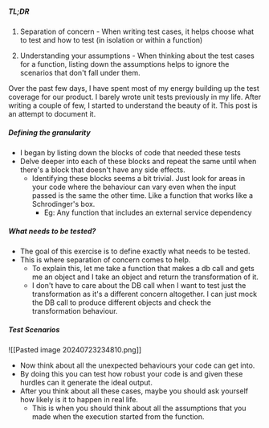 ##### TL;DR

1. Separation of concern - When writing test cases, it helps choose what to test and how to test (in isolation or within a function)

2. Understanding your assumptions - When thinking about the test cases for a function, listing down the assumptions helps to ignore the scenarios that don't fall under them.


Over the past few days, I have spent most of my energy building up the test coverage for our product. I barely wrote unit tests previously in my life. After writing a couple of few, I started to understand the beauty of it. This post is an attempt to document it.

##### Defining the granularity

- I began by listing down the blocks of code that needed these tests
- Delve deeper into each of these blocks and repeat the same until when there's a block that doesn't have any side effects. 
	- Identifying these blocks seems a bit trivial. Just look for areas in your code where the behaviour can vary even when the input passed is the same the other time. Like a function that works like a Schrodinger's box.
		- Eg: Any function that includes an external service dependency 

##### What needs to be tested?

- The goal of this exercise is to define exactly what needs to be tested.
- This is where separation of concern comes to help.
	- To explain this, let me take a function that makes a db call and gets me an object and I take an object and return the transformation of it.
	- I don't have to care about the DB call when I want to test just the transformation as it's a different concern altogether. I can just mock the DB call to produce different objects and check the transformation behaviour.

##### Test Scenarios

![[Pasted image 20240723234810.png]]

- Now think about all the unexpected behaviours your code can get into. 
- By doing this you can test how robust your code is and given these hurdles can it generate the ideal output.
- After you think about all these cases, maybe you should ask yourself how likely is it to happen in real life.
	- This is when you should think about all the assumptions that you made when the execution started from the function.